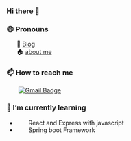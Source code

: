 ### Hi there 👋
### 😄 Pronouns   

   &nbsp;&nbsp;&nbsp;&nbsp;&nbsp;&nbsp;🧷 [Blog](https://velog.io/@ju_h2)<br>
   &nbsp;&nbsp;&nbsp;&nbsp;&nbsp;&nbsp;🏠 [about me](https://www.notion.so/Hyun-Juhui-8fb92993624e4907932501df82ae900c)
   
### 📫 How to reach me<br>
  &nbsp;&nbsp;&nbsp;&nbsp;&nbsp;&nbsp; [![Gmail Badge](https://img.shields.io/badge/Gmail-d14836?style=flat-square&logo=Gmail&logoColor=white&link=mailto:juhd1998@gmail.com)](mailto:juhd1998@gmail.com)
  
### 🌱 I’m currently learning <br>
- &nbsp;&nbsp;&nbsp;&nbsp;&nbsp;&nbsp; React and Express with javascript<br>
- &nbsp;&nbsp;&nbsp;&nbsp;&nbsp;&nbsp; Spring boot Framework

<!--
**Hyun-juhee/Hyun-juhee** is a ✨ _special_ ✨ repository because its `README.md` (this file) appears on your GitHub profile.

Here are some ideas to get you started:

- 🔭 I’m currently working on ...
- 🌱 I’m currently learning ...
- 👯 I’m looking to collaborate on ...
- 🤔 I’m looking for help with ...
- 💬 Ask me about ...

- ⚡ Fun fact: ...
-->
